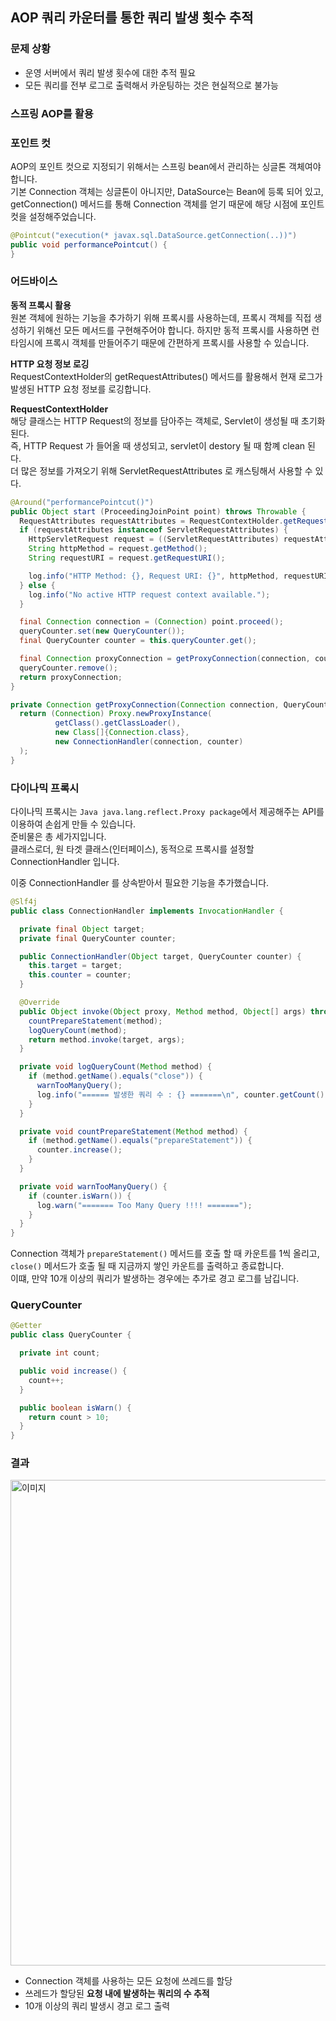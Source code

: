 ## AOP 쿼리 카운터를 통한 쿼리 발생 횟수 추적
### 문제 상황

- 운영 서버에서 쿼리 발생 횟수에 대한 추적 필요
- 모든 쿼리를 전부 로그로 출력해서 카운팅하는 것은 현실적으로 불가능

### 스프링 AOP를 활용

### 포인트 컷

AOP의 포인트 컷으로 지정되기 위해서는 스프링 bean에서 관리하는 싱글톤 객체여야 합니다. \
기본 Connection 객체는 싱글톤이 아니지만, DataSource는 Bean에 등록 되어 있고, getConnection() 메서드를 통해 Connection 객체를 얻기 때문에 해당 시점에 포인트 컷을 설정해주었습니다.
```java
@Pointcut("execution(* javax.sql.DataSource.getConnection(..))")
public void performancePointcut() {
}
```

### 어드바이스

**동적 프록시 활용** \
원본 객체에 원하는 기능을 추가하기 위해 프록시를 사용하는데, 프록시 객체를 직접 생성하기 위해선 모든 메서드를 구현해주어야 합니다. 하지만 동적 프록시를 사용하면 런타임시에 프록시 객체를 만들어주기 때문에 간편하게 프록시를 사용할 수 있습니다.

**HTTP 요청 정보 로깅** \
RequestContextHolder의 getRequestAttributes() 메서드를 활용해서 현재 로그가 발생된 HTTP 요청 정보를 로깅합니다.

**RequestContextHolder** \
해당 클래스는 HTTP Request의 정보를 담아주는 객체로, Servlet이 생성될 때 초기화 된다. \
즉, HTTP Request 가 들어올 때 생성되고, servlet이 destory 될 때 함꼐 clean 된다. \
더 많은 정보를 가져오기 위해 ServletRequestAttributes 로 캐스팅해서 사용할 수 있다.

```java
@Around("performancePointcut()")
public Object start (ProceedingJoinPoint point) throws Throwable {
  RequestAttributes requestAttributes = RequestContextHolder.getRequestAttributes();
  if (requestAttributes instanceof ServletRequestAttributes) {
    HttpServletRequest request = ((ServletRequestAttributes) requestAttributes).getRequest();
    String httpMethod = request.getMethod();
    String requestURI = request.getRequestURI();

    log.info("HTTP Method: {}, Request URI: {}", httpMethod, requestURI);
  } else {
    log.info("No active HTTP request context available.");
  }

  final Connection connection = (Connection) point.proceed();
  queryCounter.set(new QueryCounter());
  final QueryCounter counter = this.queryCounter.get();

  final Connection proxyConnection = getProxyConnection(connection, counter);
  queryCounter.remove();
  return proxyConnection;
}

private Connection getProxyConnection(Connection connection, QueryCounter counter) {
  return (Connection) Proxy.newProxyInstance(
          getClass().getClassLoader(),
          new Class[]{Connection.class},
          new ConnectionHandler(connection, counter)
  );
}
```

### 다이나믹 프록시

다이나믹 프록시는 `Java java.lang.reflect.Proxy package`에서 제공해주는 API를 이용하여 손쉽게 만들 수 있습니다. \
준비물은 총 세가지입니다. \
클래스로더, 원 타겟 클래스(인터페이스), 동적으로 프록시를 설정할 ConnectionHandler 입니다.

이중 ConnectionHandler 를 상속받아서 필요한 기능을 추가했습니다.

```java
@Slf4j
public class ConnectionHandler implements InvocationHandler {

  private final Object target;
  private final QueryCounter counter;

  public ConnectionHandler(Object target, QueryCounter counter) {
    this.target = target;
    this.counter = counter;
  }

  @Override
  public Object invoke(Object proxy, Method method, Object[] args) throws Throwable {
    countPrepareStatement(method);
    logQueryCount(method);
    return method.invoke(target, args);
  }

  private void logQueryCount(Method method) {
    if (method.getName().equals("close")) {
      warnTooManyQuery();
      log.info("====== 발생한 쿼리 수 : {} =======\n", counter.getCount());
    }
  }

  private void countPrepareStatement(Method method) {
    if (method.getName().equals("prepareStatement")) {
      counter.increase();
    }
  }

  private void warnTooManyQuery() {
    if (counter.isWarn()) {
      log.warn("======= Too Many Query !!!! =======");
    }
  }
}
```

Connection 객체가 `prepareStatement()` 메서드를 호출 할 때 카운트를 1씩 올리고, \
`close()` 메서드가 호출 될 때 지금까지 쌓인 카운트를 출력하고 종료합니다. \
이떄, 만약 10개 이상의 쿼리가 발생하는 경우에는 추가로 경고 로그를 남깁니다.

### QueryCounter

```java
@Getter
public class QueryCounter {

  private int count;

  public void increase() {
    count++;
  }

  public boolean isWarn() {
    return count > 10;
  }
}
```

### 결과
<img src="https://tech-blog-image.s3.ap-northeast-2.amazonaws.com/image/7d36dc93-abfe-41a0-8d55-d230ac62e0abec2_counter.png" alt="이미지" width="777px"/>

- Connection 객체를 사용하는 모든 요청에 쓰레드를 할당
- 쓰레드가 할당된 **요청 내에 발생하는 쿼리의 수 추적**
- 10개 이상의 쿼리 발생시 경고 로그 출력


